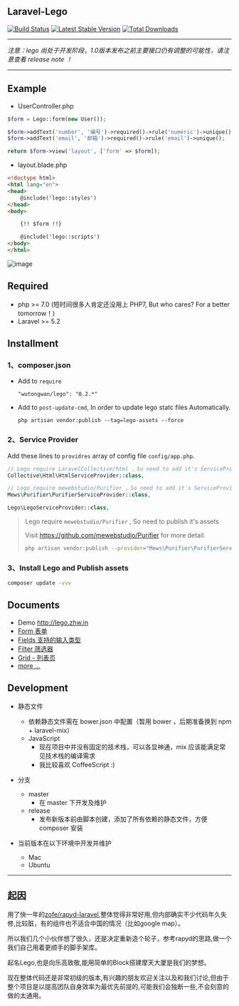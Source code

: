 ## Laravel-Lego

[![Build Status](https://travis-ci.org/wutongwan/laravel-lego.svg?branch=master)](https://travis-ci.org/wutongwan/laravel-lego)
[![Latest Stable Version](https://poser.pugx.org/wutongwan/lego/version.png)](https://packagist.org/packages/wutongwan/lego)
[![Total Downloads](https://poser.pugx.org/wutongwan/lego/d/total.png)](https://packagist.org/packages/wutongwan/lego)

* * *

*注意：lego 尚处于开发阶段，1.0版本发布之前主要接口仍有调整的可能性，请注意查看 release note ！*

* * *

## Example

- UserController.php

```php
$form = Lego::form(new User());

$form->addText('number', '编号')->required()->rule('numeric')->unique();
$form->addText('email', '邮箱')->required()->rule('email')->unique();

return $form->view('layout', ['form' => $form]);
```

- layout.blade.php

```html
<!doctype html>
<html lang="en">
<head>
    @include('lego::styles')
</head>
<body>

    {!! $form !!}

    @include('lego::scripts')
</body>
</html>
```

![image](http://ww1.sinaimg.cn/bmiddle/801b780agw1f8pjbovte0j20n80h4jrz.jpg)


## Required
  - php >= 7.0 (短时间很多人肯定还没用上 PHP7, But who cares? For a better tomorrow！)
  - Laravel >= 5.2

## Installment

### 1、composer.json 

- Add to `require`

	```
	"wutongwan/lego": "0.2.*"
	```

- Add to `post-update-cmd`, In order to update lego statc files Automatically.

	```
	php artisan vendor:publish --tag=lego-assets --force
	``` 

### 2、Service Provider 

Add these lines to `providres` array of config file `config/app.php`.

```php
// Lego require LaravelCollective/html ，So need to add it's ServiceProvider.
Collective\Html\HtmlServiceProvider::class,

// Lego require mewebstudio/Purifier ，So need to add it's ServiceProvider.
Mews\Purifier\PurifierServiceProvider::class,

Lego\LegoServiceProvider::class,
```

> Lego require `mewebstudio/Purifier` , So need to publish it's assets
> 
> Visit <https://github.com/mewebstudio/Purifier> for more detail.
> 
> ``` bash
> php artisan vendor:publish --provider="Mews\Purifier\PurifierServiceProvider"
> ```


### 3、Install Lego and Publish assets

```bash
composer update -vvv
```

## Documents

- Demo http://lego.zhw.in
- [Form 表单](./docs/form.md)
- [Fields 支持的输入类型](./docs/fields.md)
- [Filter 筛选器](./docs/filter.md) 
- [Grid - 列表页](./docs/grid.md)
- [more ...](./docs/README.md)

## Development

- 静态文件
	- 依赖静态文件需在 bower.json 中配置（暂用 bower ，后期准备换到 npm + laravel-mix）
	- JavaScript
		- 现在项目中并没有固定的技术栈，可以各显神通，mix 应该能满足常见技术栈的编译需求
		- 我比较喜欢 CoffeeScript :)

- 分支
  - master
    - 在 master 下开发及维护
  - release
    - 发布新版本前由脚本创建，添加了所有依赖的静态文件，方便 composer 安装

- 当前版本在以下环境中开发并维护
  - Mac
  - Ubuntu

* * *

## 起因

用了快一年的[zofe/rapyd-laravel](https://github.com/zofe/rapyd-laravel),整体觉得非常好用,但内部确实不少代码年久失修,比较脏，有的组件也不适合中国的情况（比如google map）。

所以我们几个小伙伴想了很久，还是决定重新造个轮子，参考rapyd的思路,做一个我们自己用着更顺手的脚手架库。

起名Lego,也是向乐高致敬,能用简单的Block搭建摩天大厦是我们的梦想。

现在整体代码还是非常初级的版本,有兴趣的朋友欢迎关注以及和我们讨论,但由于整个项目是以提高团队自身效率为最优先前提的,可能我们会独断一些,不会刻意的做的太通用。

